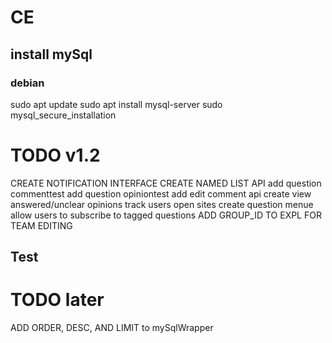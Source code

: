 # CE

## install mySql
### debian
sudo apt update
sudo apt install mysql-server
sudo mysql_secure_installation


# TODO v1.2
CREATE NOTIFICATION INTERFACE
CREATE NAMED LIST API
add question commenttest
add question opiniontest
add edit comment api
create view answered/unclear opinions
track users open sites
create question menue
allow users to subscribe to tagged questions
ADD GROUP_ID TO EXPL FOR TEAM EDITING

## Test


# TODO later
ADD ORDER, DESC, AND LIMIT to mySqlWrapper
